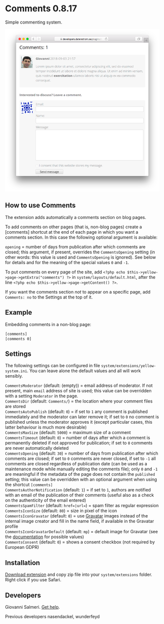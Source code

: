 # Comments 0.8.17

Simple commenting system.

<p align="center"><img src="comments-screenshot.png?raw=true" alt="Screenshot"></p>

## How to use Comments

The extension adds automatically a comments section on blog pages.

To add comments on other pages (that is, non-blog pages) create a [comments] shortcut at the end of each page in which you want a comments section. In this case the following optional argument is available:

`opening` = number of days from publication after which comments are closed; this argument, if present, overrides the `CommentsOpening` setting (in other words: this value is used and `CommentsOpening` is ignored). See below for details and for the meaning of the special values `0` and `-1`.

To put comments on every page of the site, add `<?php echo $this->yellow->page->getExtra("comments") ?>` in  `system/layouts/default.html`, after the line `<?php echo $this->yellow->page->getContent() ?>`.

If you want the comments section *not* to appear on a specific page, add `Comments: no` to the Settings at the top of it.

## Example

Embedding comments in a non-blog page:

```
[comments]
[comments 0]
```

## Settings

The following settings can be configured in file `system/extensions/yellow-system.ini`. You can leave alone the default values and all will work sensibly.

`CommentsModerator` (default: (empty)) = email address of moderator. If not present, main `email` address of site is used; this value can be overridden with a setting `Moderator` in the page.  
`CommentsDir` (default:  `Comments/`) = the location where your comment files are stored  
`CommentsAutoPublish` (default:  `0`) = if set to `1` any comment is published immediately and the moderator can later remove it; if set to `0` no comment is published unless the moderator approves it (except particular cases, this latter behaviour is much more desirable)  
`CommentsMaxSize` (default:  `5000`) = maximum size of a comment  
`CommentsTimeout` (default:  `0`) = number of days after which a comment is permanently deleted if not approved for publication; if set to `0` comments are never automatically deleted  
`CommentsOpening` (default:  `30`) = number of days from publication after which comments are closed; if set to `0` comments are never closed, if set to `-1` all comments are closed regardless of publication date (can be used as a maintenance mode while manually editing the comments file); only `0` and `-1` are meaningful if the metadata of the page does not contain the `published` setting; this value can be overridden with an optional argument when using the shortcut `[comments]`  
`CommentsAuthorNotification` (default:  `1`) = if set to `1`, authors are notified with an email of the publication of their comments (useful also as a check on the authenticity of the email entered)  
`CommentsSpamFilter` (default:  `href=|url=`) = spam filter as regular expression  
`CommentsIconSize` (default:  `80`) = size in pixel of the icon  
`CommentsIconGravatar` (default:  `0`) = use [Gravatar](https://en.gravatar.com/) images instead of the internal image creator and fill in the name field, if available in the Gravatar profile  
`CommentsIconGravatarDefault` (default:  `mp`) = default image for Gravatar (see the [documentation](https://en.gravatar.com/site/implement/images/) for possible values)  
`CommentsConsent` (default:  `0`) = shows a consent checkbox (not required by European GDPR)   

## Installation

[Download extension](https://github.com/GiovanniSalmeri/yellow-comments/archive/master.zip) and copy zip file into your `system/extensions` folder. Right click if you use Safari.

## Developers

Giovanni Salmeri. [Get help](https://github.com/GiovanniSalmeri/yellow-comments/issues).

Previous developers nasendackel, wunderfeyd
